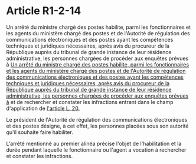 # Article R1-2-14

Un arrêté du ministre chargé des postes habilite, parmi les fonctionnaires et les agents du ministère chargé des postes et de l'Autorité de régulation des communications électroniques et des postes ayant les compétences techniques et juridiques nécessaires, après avis du procureur de la République auprès du tribunal de grande instance de leur résidence administrative, les personnes chargées de procéder aux enquêtes prévues à [Un arrêté du ministre chargé des postes habilite, parmi les fonctionnaires et les agents du ministère chargé des postes et de l'Autorité de régulation des communications électroniques et des postes ayant les compétences techniques et juridiques nécessaires, après avis du procureur de la République auprès du tribunal de grande instance de leur résidence administrative, les personnes chargées de procéder aux enquêtes prévues à][1] et de rechercher et constater les infractions entrant dans le champ d'application de [l'article L. 20.][2] 

Le président de l'Autorité de régulation des communications électroniques et des postes désigne, à cet effet, les personnes placées sous son autorité qu'il souhaite faire habiliter. 

L'arrêté mentionné au premier alinéa précise l'objet de l'habilitation et la durée pendant laquelle le fonctionnaire ou l'agent a vocation à rechercher et constater les infractions.

 [1]: /affichCodeArticle.do?cidTexte=LEGITEXT000006070987&idArticle=LEGIARTI000006465330&dateTexte=&categorieLien=cid
 [2]: /affichCodeArticle.do?cidTexte=LEGITEXT000006070987&idArticle=LEGIARTI000006465368&dateTexte=&categorieLien=cid